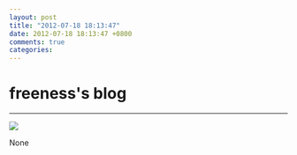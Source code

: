 ```yaml
---
layout: post
title: "2012-07-18 18:13:47"
date: 2012-07-18 18:13:47 +0800
comments: true
categories: 
---
```


# freeness's blog

----------

![](http://okqmqrbgo.bkt.clouddn.com/201207181813471.jpg)

>
None